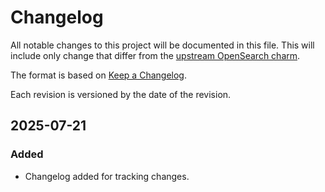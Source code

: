 # Changelog

All notable changes to this project will be documented in this file. This will include only change that differ from the [upstream OpenSearch charm](https://github.com/canonical/opensearch-operator).

The format is based on [Keep a Changelog](https://keepachangelog.com/en/1.1.0/).

Each revision is versioned by the date of the revision.

## 2025-07-21

### Added

- Changelog added for tracking changes.
